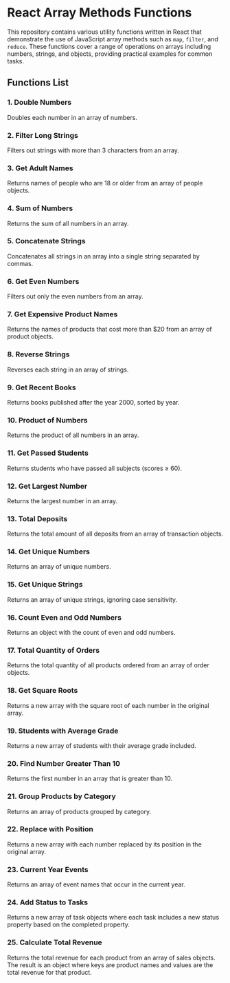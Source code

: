 # React Array Methods Functions

This repository contains various utility functions written in React that demonstrate the use of JavaScript array methods such as `map`, `filter`, and `reduce`. These functions cover a range of operations on arrays including numbers, strings, and objects, providing practical examples for common tasks.

## Functions List

### 1. Double Numbers
Doubles each number in an array of numbers.

### 2. Filter Long Strings
Filters out strings with more than 3 characters from an array.

### 3. Get Adult Names
Returns names of people who are 18 or older from an array of people objects.

### 4. Sum of Numbers
Returns the sum of all numbers in an array.

### 5. Concatenate Strings
Concatenates all strings in an array into a single string separated by commas.

### 6. Get Even Numbers
Filters out only the even numbers from an array.

### 7. Get Expensive Product Names
Returns the names of products that cost more than $20 from an array of product objects.

### 8. Reverse Strings
Reverses each string in an array of strings.

### 9. Get Recent Books
Returns books published after the year 2000, sorted by year.

### 10. Product of Numbers
Returns the product of all numbers in an array.

### 11. Get Passed Students
Returns students who have passed all subjects (scores ≥ 60).

### 12. Get Largest Number
Returns the largest number in an array.

### 13. Total Deposits
Returns the total amount of all deposits from an array of transaction objects.

### 14. Get Unique Numbers
Returns an array of unique numbers.

### 15. Get Unique Strings
Returns an array of unique strings, ignoring case sensitivity.

### 16. Count Even and Odd Numbers
Returns an object with the count of even and odd numbers.

### 17. Total Quantity of Orders
Returns the total quantity of all products ordered from an array of order objects.

### 18. Get Square Roots
Returns a new array with the square root of each number in the original array.

### 19. Students with Average Grade
Returns a new array of students with their average grade included.

### 20. Find Number Greater Than 10
Returns the first number in an array that is greater than 10.

### 21. Group Products by Category
Returns an array of products grouped by category.

### 22. Replace with Position
Returns a new array with each number replaced by its position in the original array.

### 23. Current Year Events
Returns an array of event names that occur in the current year.

### 24. Add Status to Tasks
Returns a new array of task objects where each task includes a new status property based on the completed property.

### 25. Calculate Total Revenue
Returns the total revenue for each product from an array of sales objects. The result is an object where keys are product names and values are the total revenue for that product.
